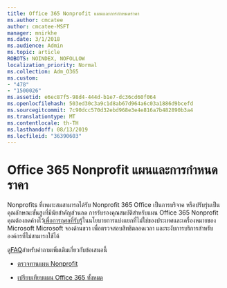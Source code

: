 ```yaml
---
title: Office 365 Nonprofit แผนและการกำหนดราคา
ms.author: cmcatee
author: cmcatee-MSFT
manager: mnirkhe
ms.date: 3/1/2018
ms.audience: Admin
ms.topic: article
ROBOTS: NOINDEX, NOFOLLOW
localization_priority: Normal
ms.collection: Adm_O365
ms.custom:
- "478"
- "1500026"
ms.assetid: e6ec87f5-98d4-444d-b1e7-dc36cd60f064
ms.openlocfilehash: 503ed30c3a9c1d8ab67d964a6c03a1886d9bcefd
ms.sourcegitcommit: 7c90dcc570d32ebd968e3e4e816a7b482890b3a4
ms.translationtype: MT
ms.contentlocale: th-TH
ms.lasthandoff: 08/13/2019
ms.locfileid: "36390603"
---
```

# <a name="office-365-for-nonprofit-plans-and-pricing"></a>Office 365 Nonprofit แผนและการกำหนดราคา

Nonprofits ที่เหมาะสมสามารถได้รับ Nonprofit 365 Office เป็นการบริจาค หรือปรับรุ่นเป็นคุณลักษณะขั้นสูงที่มีนัยสำคัญส่วนลด การรับรองคุณสมบัติสำหรับแผน Office 365 Nonprofit คุณต้องกดค้างไว้[เพื่อการกุศลที่รับรู้](https://go.microsoft.com/fwlink/p/?LinkID=330253)ในนโยบายการแบ่งแยกที่ไม่ใช่ของประเทศและเครื่องหมายของ Microsoft Microsoft จองด้านขวา เพื่อตรวจสอบสิทธิตลอดเวลา และระงับการบริการสำหรับองค์กรที่ไม่สามารถใช้ได้
  
ดู[FAQ](https://products.office.com/nonprofit/office-365-nonprofit)สำหรับคำถามเพิ่มเติมเกี่ยวกับข้อเสนอนี้
  
- [ตรวจทานแผน Nonprofit](https://products.office.com/nonprofit/office-365-nonprofit-plans-and-pricing?tab=1)

- [เปรียบเทียบแผน Office 365 ทั้งหมด](https://products.office.com/business/compare-more-office-365-for-business-plans)